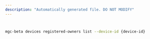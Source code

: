 ```yaml
---
description: "Automatically generated file. DO NOT MODIFY"
---
```


```bash


mgc-beta devices registered-owners list --device-id {device-id}

```